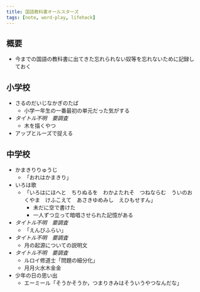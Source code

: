 ```yaml
---
title: 国語教科書オールスターズ
tags: [note, word-play, lifehack]
---
```


## 概要
- 今までの国語の教科書に出てきた忘れられない奴等を忘れないために記録しておく

<!--more-->

## 小学校
- さるのだいじなかぎのたば
	- 小学一年生の一番最初の単元だった気がする
- *タイトル不明　要調査*
	- 木を描くやつ
- アップとルーズで捉える

## 中学校
- かまきりりゅうじ
	- 「おれはかまきり」
- いろは歌
	- 「いろはにほへと　ちりぬるを　わかよたれそ　つねならむ　ういのおくやま　けふこえて　あさきゆめみし　えひもせすん」
		- 未だに空で書けた
		- 一人ずつ立って暗唱させられた記憶がある
- *タイトル不明　要調査*
	- 「えんびふらい」
- *タイトル不明　要調査*
	- 月の起源についての説明文
- *タイトル不明　要調査*
	- ルロイ修道士「問題の細分化」
	- 月月火水木金金
- 少年の日の思い出
	- エーミール「そうかそうか，つまりきみはそういうやつなんだな」